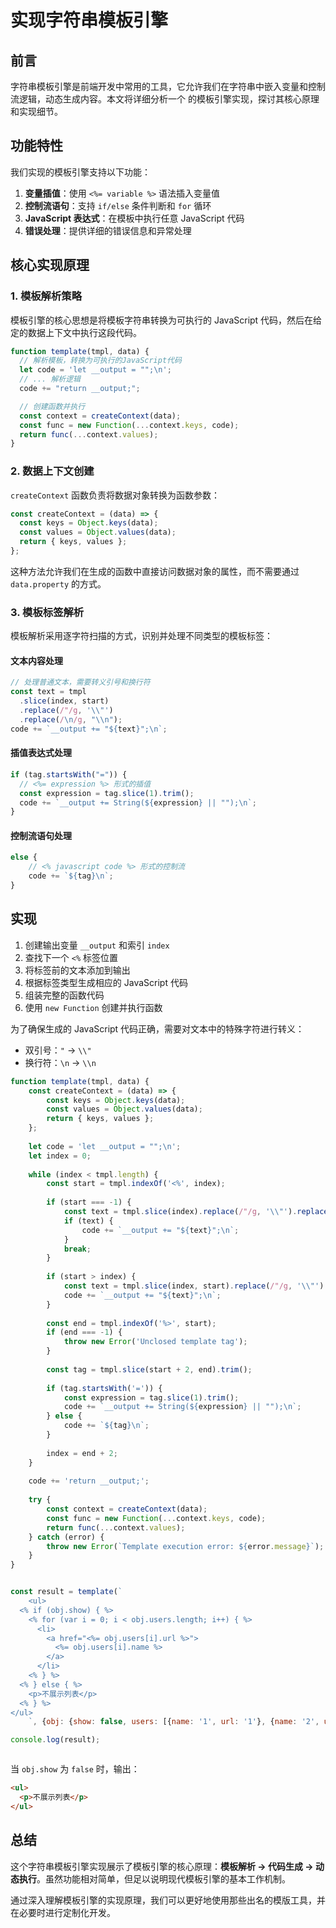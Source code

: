 # 实现字符串模板引擎

## 前言

字符串模板引擎是前端开发中常用的工具，它允许我们在字符串中嵌入变量和控制流逻辑，动态生成内容。本文将详细分析一个 的模板引擎实现，探讨其核心原理和实现细节。

## 功能特性

我们实现的模板引擎支持以下功能：

1. **变量插值**：使用 `<%= variable %>` 语法插入变量值
2. **控制流语句**：支持 `if/else` 条件判断和 `for` 循环
3. **JavaScript 表达式**：在模板中执行任意 JavaScript 代码
4. **错误处理**：提供详细的错误信息和异常处理

## 核心实现原理

### 1. 模板解析策略

模板引擎的核心思想是将模板字符串转换为可执行的 JavaScript 代码，然后在给定的数据上下文中执行这段代码。

```javascript
function template(tmpl, data) {
  // 解析模板，转换为可执行的JavaScript代码
  let code = 'let __output = "";\n';
  // ... 解析逻辑
  code += "return __output;";

  // 创建函数并执行
  const context = createContext(data);
  const func = new Function(...context.keys, code);
  return func(...context.values);
}
```

### 2. 数据上下文创建

`createContext` 函数负责将数据对象转换为函数参数：

```javascript
const createContext = (data) => {
  const keys = Object.keys(data);
  const values = Object.values(data);
  return { keys, values };
};
```

这种方法允许我们在生成的函数中直接访问数据对象的属性，而不需要通过 `data.property` 的方式。

### 3. 模板标签解析

模板解析采用逐字符扫描的方式，识别并处理不同类型的模板标签：

#### 文本内容处理

```javascript
// 处理普通文本，需要转义引号和换行符
const text = tmpl
  .slice(index, start)
  .replace(/"/g, '\\"')
  .replace(/\n/g, "\\n");
code += `__output += "${text}";\n`;
```

#### 插值表达式处理

```javascript
if (tag.startsWith("=")) {
  // <%= expression %> 形式的插值
  const expression = tag.slice(1).trim();
  code += `__output += String(${expression} || "");\n`;
}
```

#### 控制流语句处理

```javascript
else {
    // <% javascript code %> 形式的控制流
    code += `${tag}\n`;
}
```

## 实现


1. 创建输出变量 `__output` 和索引 `index`
2. 查找下一个 `<%` 标签位置
3. 将标签前的文本添加到输出
4. 根据标签类型生成相应的 JavaScript 代码
5. 组装完整的函数代码
6. 使用 `new Function` 创建并执行函数



为了确保生成的 JavaScript 代码正确，需要对文本中的特殊字符进行转义：

- 双引号：`"` → `\\"`
- 换行符：`\n` → `\\n`





```javascript
function template(tmpl, data) {
    const createContext = (data) => {
        const keys = Object.keys(data);
        const values = Object.values(data);
        return { keys, values };
    };
    
    let code = 'let __output = "";\n';
    let index = 0;
    
    while (index < tmpl.length) {
        const start = tmpl.indexOf('<%', index);
        
        if (start === -1) {
            const text = tmpl.slice(index).replace(/"/g, '\\"').replace(/\n/g, '\\n');
            if (text) {
                code += `__output += "${text}";\n`;
            }
            break;
        }
        
        if (start > index) {
            const text = tmpl.slice(index, start).replace(/"/g, '\\"').replace(/\n/g, '\\n');
            code += `__output += "${text}";\n`;
        }
        
        const end = tmpl.indexOf('%>', start);
        if (end === -1) {
            throw new Error('Unclosed template tag');
        }
        
        const tag = tmpl.slice(start + 2, end).trim();
        
        if (tag.startsWith('=')) {
            const expression = tag.slice(1).trim();
            code += `__output += String(${expression} || "");\n`;
        } else {
            code += `${tag}\n`;
        }
        
        index = end + 2;
    }
    
    code += 'return __output;';
    
    try {
        const context = createContext(data);
        const func = new Function(...context.keys, code);
        return func(...context.values);
    } catch (error) {
        throw new Error(`Template execution error: ${error.message}`);
    }
}


const result = template(`
    <ul>
  <% if (obj.show) { %>
    <% for (var i = 0; i < obj.users.length; i++) { %>
      <li>
        <a href="<%= obj.users[i].url %>">
          <%= obj.users[i].name %>
        </a>
      </li>
    <% } %>
  <% } else { %>
    <p>不展示列表</p>
  <% } %>
</ul>
    `, {obj: {show: false, users: [{name: '1', url: '1'}, {name: '2', url: '2'}]}})

console.log(result);



```

当 `obj.show` 为 `false` 时，输出：

```html
<ul>
  <p>不展示列表</p>
</ul>
```



## 总结

这个字符串模板引擎实现展示了模板引擎的核心原理：**模板解析 → 代码生成 → 动态执行**。虽然功能相对简单，但足以说明现代模板引擎的基本工作机制。

通过深入理解模板引擎的实现原理，我们可以更好地使用那些出名的模版工具，并在必要时进行定制化开发。
